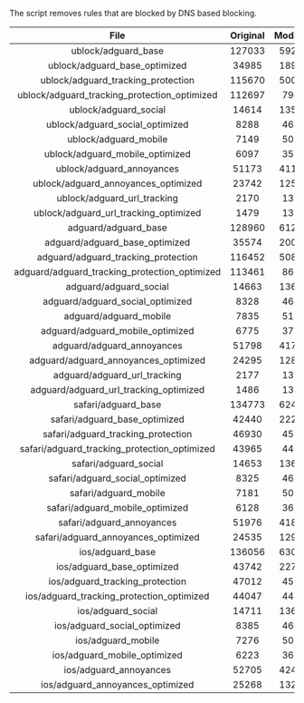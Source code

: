 The script removes rules that are blocked by DNS based blocking.


| File | Original | Modified |
|:----:|:-----:|:-----:|
| ublock/adguard_base | 127033 | 59228 |
| ublock/adguard_base_optimized | 34985 | 18997 |
| ublock/adguard_tracking_protection | 115670 | 50082 |
| ublock/adguard_tracking_protection_optimized | 112697 | 7945 |
| ublock/adguard_social | 14614 | 13561 |
| ublock/adguard_social_optimized | 8288 | 4602 |
| ublock/adguard_mobile | 7149 | 5019 |
| ublock/adguard_mobile_optimized | 6097 | 3584 |
| ublock/adguard_annoyances | 51173 | 41179 |
| ublock/adguard_annoyances_optimized | 23742 | 12560 |
| ublock/adguard_url_tracking | 2170 | 1320 |
| ublock/adguard_url_tracking_optimized | 1479 | 1317 |
| adguard/adguard_base | 128960 | 61224 |
| adguard/adguard_base_optimized | 35574 | 20016 |
| adguard/adguard_tracking_protection | 116452 | 50809 |
| adguard/adguard_tracking_protection_optimized | 113461 | 8659 |
| adguard/adguard_social | 14663 | 13617 |
| adguard/adguard_social_optimized | 8328 | 4646 |
| adguard/adguard_mobile | 7835 | 5199 |
| adguard/adguard_mobile_optimized | 6775 | 3757 |
| adguard/adguard_annoyances | 51798 | 41738 |
| adguard/adguard_annoyances_optimized | 24295 | 12857 |
| adguard/adguard_url_tracking | 2177 | 1327 |
| adguard/adguard_url_tracking_optimized | 1486 | 1324 |
| safari/adguard_base | 134773 | 62499 |
| safari/adguard_base_optimized | 42440 | 22293 |
| safari/adguard_tracking_protection | 46930 | 4559 |
| safari/adguard_tracking_protection_optimized | 43965 | 4415 |
| safari/adguard_social | 14653 | 13601 |
| safari/adguard_social_optimized | 8325 | 4633 |
| safari/adguard_mobile | 7181 | 5055 |
| safari/adguard_mobile_optimized | 6128 | 3614 |
| safari/adguard_annoyances | 51976 | 41840 |
| safari/adguard_annoyances_optimized | 24535 | 12936 |
| ios/adguard_base | 136056 | 63003 |
| ios/adguard_base_optimized | 43742 | 22796 |
| ios/adguard_tracking_protection | 47012 | 4567 |
| ios/adguard_tracking_protection_optimized | 44047 | 4423 |
| ios/adguard_social | 14711 | 13633 |
| ios/adguard_social_optimized | 8385 | 4647 |
| ios/adguard_mobile | 7276 | 5099 |
| ios/adguard_mobile_optimized | 6223 | 3655 |
| ios/adguard_annoyances | 52705 | 42464 |
| ios/adguard_annoyances_optimized | 25268 | 13245 |